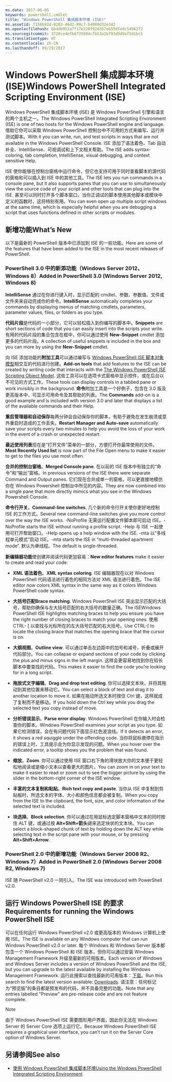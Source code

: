 ```yaml
---
ms.date: 2017-06-05
keywords: powershell,cmdlet
title: "Windows PowerShell 集成脚本环境 (ISE)"
ms.assetid: f156b92d-0203-46d2-89c7-b4989d32e3d2
ms.openlocfilehash: 6bddb953a7f17e220f92d357eb59dfedc5496272
ms.sourcegitcommit: 3720ce4efb6735694cfb53a1b793d949af5d1bc5
ms.translationtype: HT
ms.contentlocale: zh-CN
ms.lasthandoff: 09/29/2017
---
```

# <a name="windows-powershell-integrated-scripting-environment-ise"></a><span data-ttu-id="8ac39-103">Windows PowerShell 集成脚本环境 (ISE)</span><span class="sxs-lookup"><span data-stu-id="8ac39-103">Windows PowerShell Integrated Scripting Environment (ISE)</span></span>
<span data-ttu-id="8ac39-104">Windows PowerShell 集成脚本环境 (ISE) 是 Windows PowerShell 引擎和语言的两个主机之一。</span><span class="sxs-lookup"><span data-stu-id="8ac39-104">The Windows PowerShell Integrated Scripting Environment (ISE) is one of two hosts for the Windows PowerShell engine and language.</span></span> <span data-ttu-id="8ac39-105">借助它你可以采取 Windows PowerShell 控制台中不可用的方式来编写、运行并测试脚本。</span><span class="sxs-lookup"><span data-stu-id="8ac39-105">With it you can write, run, and test scripts in ways that are not available in the Windows PowerShell Console.</span></span> <span data-ttu-id="8ac39-106">ISE 添加了语法着色、Tab 自动补全、IntelliSense、可视调试和上下文相关帮助。</span><span class="sxs-lookup"><span data-stu-id="8ac39-106">The ISE adds syntax-coloring, tab completion, IntelliSense, visual debugging, and context sensitive Help.</span></span>

<span data-ttu-id="8ac39-107">ISE 使你能够在控制台窗格中运行命令，但它也支持可用于同时查看脚本的源代码的窗格和可以插入到 ISE 中的其他工具。</span><span class="sxs-lookup"><span data-stu-id="8ac39-107">The ISE lets you run commands in a console pane, but it also supports panes that you can use to simultaneously view the source code of your script and other tools that can plug into the ISE.</span></span> <span data-ttu-id="8ac39-108">甚至可以同时打开多个脚本窗口，当你正调试的脚本使用其他脚本或模块中定义的函数时，这将特别有用。</span><span class="sxs-lookup"><span data-stu-id="8ac39-108">You can even open up multiple script windows at the same time, which is especially helpful when you are debugging a script that uses functions defined in other scripts or modules.</span></span>

## <a name="whats-new"></a><span data-ttu-id="8ac39-109">新增功能</span><span class="sxs-lookup"><span data-stu-id="8ac39-109">What’s New</span></span>
<span data-ttu-id="8ac39-110">以下是最新的 PowerShell 版本中已添加到 ISE 的一些功能。</span><span class="sxs-lookup"><span data-stu-id="8ac39-110">Here are some of the features that have been added to the ISE in the most recent releases of PowerShell.</span></span>

### <a name="added-in-powershell-30-windows-server-2012-windows-8"></a><span data-ttu-id="8ac39-111">PowerShell 3.0 中的新添功能（Windows Server 2012、Windows 8）</span><span class="sxs-lookup"><span data-stu-id="8ac39-111">Added in PowerShell 3.0 (Windows Server 2012, Windows 8)</span></span>
<span data-ttu-id="8ac39-112">**IntelliSense** 通过在你进行键入时，显示匹配的 cmdlet、参数、参数值、文件或文件夹来自动完成你的命令。</span><span class="sxs-lookup"><span data-stu-id="8ac39-112">**IntelliSense** automatically completes your commands by displaying menus of matching cmdlets, parameters, parameter values, files, or folders as you type.</span></span>

<span data-ttu-id="8ac39-113">**代码片段**是代码的一小部分，它可以轻松插入到你编写的脚本中。</span><span class="sxs-lookup"><span data-stu-id="8ac39-113">**Snippets** are short sections of code that you can easily insert into the scripts your write.</span></span> <span data-ttu-id="8ac39-114">有用的代码片段的集合包含在框中，你可以通过使用 **New-Snippet** cmdlet 添加更多的代码片段。</span><span class="sxs-lookup"><span data-stu-id="8ac39-114">A collection of useful snippets is included in the box and you can more by using the **New-Snippet** cmdlet.</span></span>

<span data-ttu-id="8ac39-115">向 ISE 添加功能的**附加工具**可以通过编写与 [Windows PowerShell ISE 脚本对象模型](../../core-powershell/ise/The-Windows-PowerShell-ISE-Scripting-Object-Model.md)相交互的代码进行创建。</span><span class="sxs-lookup"><span data-stu-id="8ac39-115">**Add-on tools** that add features to the ISE can be created by writing code that interacts with the [The Windows PowerShell ISE Scripting Object Model](../../core-powershell/ise/The-Windows-PowerShell-ISE-Scripting-Object-Model.md).</span></span> <span data-ttu-id="8ac39-116">这些工具可以在选项卡式窗格中显示控件，或在后台以不可见的方式工作。</span><span class="sxs-lookup"><span data-stu-id="8ac39-116">These tools can display controls in a tabbed pane or work invisibly in the background.</span></span> <span data-ttu-id="8ac39-117">**命令**附加工具是一个好例子，包含在 3.0 版及更高版本中，可显示可用命令及其帮助的列表。</span><span class="sxs-lookup"><span data-stu-id="8ac39-117">The **Commands** add-on is a good example and is included with version 3.0 and later that displays a list of the available commands and their Help.</span></span>

<span data-ttu-id="8ac39-118">**重启管理器和自动保存**每两分钟会自动保存你的脚本，有助于避免在发生崩溃或意外重启时造成的工作丢失。</span><span class="sxs-lookup"><span data-stu-id="8ac39-118">**Restart Manager and Auto-save** automatically save your scripts every two minutes to help you avoid the loss of your work in the event of a crash or unexpected restart.</span></span>

<span data-ttu-id="8ac39-119">**最近使用列表**现在是“打开文件”菜单的一部分，方便打开你最常使用的文件。</span><span class="sxs-lookup"><span data-stu-id="8ac39-119">**Most Recently Used list** is now part of the File Open menu to make it easier to get to the files you use most often.</span></span>

<span data-ttu-id="8ac39-120">**合并的控制台窗格**。</span><span class="sxs-lookup"><span data-stu-id="8ac39-120">**Merged Console pane**.</span></span> <span data-ttu-id="8ac39-121">在以前的 ISE 版本中有独立的“命令”和“输出”窗格。</span><span class="sxs-lookup"><span data-stu-id="8ac39-121">In previous versions of the ISE there were separate Command and Output panes.</span></span> <span data-ttu-id="8ac39-122">它们现在合并成单一的窗格，可以更直接地模仿你在 Windows Powershell 控制台中所见的内容。</span><span class="sxs-lookup"><span data-stu-id="8ac39-122">They are now combined into a single pane that more directly mimics what you see in the Windows Powershell Console.</span></span>

<span data-ttu-id="8ac39-123">**命令行开关**。</span><span class="sxs-lookup"><span data-stu-id="8ac39-123">**Command-line switches**.</span></span> <span data-ttu-id="8ac39-124">几个新的命令行开关使你更好地控制 ISE 的工作方式。</span><span class="sxs-lookup"><span data-stu-id="8ac39-124">Several new command-line switches give you more control over the way the ISE works.</span></span> <span data-ttu-id="8ac39-125">-NoProfile 无需运行配置文件脚本即可启动 ISE。</span><span class="sxs-lookup"><span data-stu-id="8ac39-125">-NoProfile starts the ISE without running a profile script.</span></span> <span data-ttu-id="8ac39-126">-Help 与 ISE 一起使用可打开帮助窗口。</span><span class="sxs-lookup"><span data-stu-id="8ac39-126">-Help opens up a help window with the ISE.</span></span> <span data-ttu-id="8ac39-127">-mta 以“多线程单元模式”启动 ISE。</span><span class="sxs-lookup"><span data-stu-id="8ac39-127">-mta starts the ISE in “multi-threaded apartment mode”.</span></span> <span data-ttu-id="8ac39-128">默认为单线程。</span><span class="sxs-lookup"><span data-stu-id="8ac39-128">The default is single-threaded.</span></span>

<span data-ttu-id="8ac39-129">**新编辑器功能**使创建并阅读代码更加容易：</span><span class="sxs-lookup"><span data-stu-id="8ac39-129">**New editor features** make it easier to create and read your code:</span></span>

- <span data-ttu-id="8ac39-130">**XML 语法着色**。</span><span class="sxs-lookup"><span data-stu-id="8ac39-130">**XML syntax coloring**.</span></span> <span data-ttu-id="8ac39-131">ISE 编辑器现在以对 Windows PowerShell 代码语法进行着色的相同方法对 XML 语法进行着色。</span><span class="sxs-lookup"><span data-stu-id="8ac39-131">The ISE editor now colors XML syntax in the same way as it colors Windows PowerShell code syntax.</span></span>

- <span data-ttu-id="8ac39-132">**大括号匹配**</span><span class="sxs-lookup"><span data-stu-id="8ac39-132">**Brace matching**.</span></span> <span data-ttu-id="8ac39-133">Windows PowerShell ISE 突出显示匹配的大括号，帮助你确保与左大括号匹配的右大括号的数量正确。</span><span class="sxs-lookup"><span data-stu-id="8ac39-133">The ISEWindows PowerShell ISE highlights matching braces to help you ensure you have the right number of closing braces to match your opening ones.</span></span> <span data-ttu-id="8ac39-134">使用 CTRL- \[ 以查找与光标所在的左大括号匹配的右大括号。</span><span class="sxs-lookup"><span data-stu-id="8ac39-134">Use CTRL-\[ to locate the closing brace that matches the opening brace that the cursor is on.</span></span>

- <span data-ttu-id="8ac39-135">**大纲视图**。</span><span class="sxs-lookup"><span data-stu-id="8ac39-135">**Outline view**.</span></span> <span data-ttu-id="8ac39-136">可以通过单击左边距中的加号和减号，折叠或展开代码部分。</span><span class="sxs-lookup"><span data-stu-id="8ac39-136">You can collapse or expand sections of your code by clicking the plus and minus signs in the left margin.</span></span> <span data-ttu-id="8ac39-137">这样会更容易地找到你在较长脚本中要查找的代码。</span><span class="sxs-lookup"><span data-stu-id="8ac39-137">This makes it easier to find the code you’re looking for in a long script.</span></span>

- <span data-ttu-id="8ac39-138">**拖放式文字编辑**。</span><span class="sxs-lookup"><span data-stu-id="8ac39-138">**Drag and drop text editing**.</span></span> <span data-ttu-id="8ac39-139">你可以选择文本块，并将其拖动到其他位置来移动它。</span><span class="sxs-lookup"><span data-stu-id="8ac39-139">You can select a block of text and drag it to another location to move it.</span></span> <span data-ttu-id="8ac39-140">如果在拖动所选文本时按住 Ctrl 键，这样就成了复制而不是移动。</span><span class="sxs-lookup"><span data-stu-id="8ac39-140">If you hold down the Ctrl key while you drag the selected text you copy instead of move.</span></span>

- <span data-ttu-id="8ac39-141">**分析错误显示**。</span><span class="sxs-lookup"><span data-stu-id="8ac39-141">**Parse error display**.</span></span> <span data-ttu-id="8ac39-142">Windows PowerShell 在你输入时会检查你的脚本。</span><span class="sxs-lookup"><span data-stu-id="8ac39-142">Windows PowerShell examines your script as you type.</span></span> <span data-ttu-id="8ac39-143">如果它检测错误，会在有问题代码下面显示红色波浪线。</span><span class="sxs-lookup"><span data-stu-id="8ac39-143">If it detects an error, it shows a red squiggle under the offending code.</span></span> <span data-ttu-id="8ac39-144">当你将鼠标悬停在指示的错误上时，工具提示会为你显示发现的问题。</span><span class="sxs-lookup"><span data-stu-id="8ac39-144">When you hover over the indicated error, a tooltip shows you the problem that was found.</span></span>

- <span data-ttu-id="8ac39-145">**缩放**。</span><span class="sxs-lookup"><span data-stu-id="8ac39-145">**Zoom**.</span></span> <span data-ttu-id="8ac39-146">你可以通过使用 ISE 窗口右下角的滑块放大你的文本便于更轻松地阅读或是缩小文本以查看更大的图片。</span><span class="sxs-lookup"><span data-stu-id="8ac39-146">You can zoom in on your text to make it easier to read or zoom out to see the bigger picture by using the slider in the bottom-right corner of the ISE window.</span></span>

- <span data-ttu-id="8ac39-147">**丰富的文本复制和粘贴**。</span><span class="sxs-lookup"><span data-stu-id="8ac39-147">**Rich text copy and paste**.</span></span> <span data-ttu-id="8ac39-148">当你从 ISE 中复制到剪贴板时，所选文本的字体、大小和颜色信息都会被复制。</span><span class="sxs-lookup"><span data-stu-id="8ac39-148">When you copy from the ISE to the clipboard, the font, size, and color information of the selected text is included.</span></span>

- <span data-ttu-id="8ac39-149">**块选择**。</span><span class="sxs-lookup"><span data-stu-id="8ac39-149">**Block selection**.</span></span> <span data-ttu-id="8ac39-150">你可以通过在用鼠标选定脚本窗格中文本的同时按住 ALT 键，或通过按 **Alt+Shift+箭头**键来选定块状的文本块。</span><span class="sxs-lookup"><span data-stu-id="8ac39-150">You can select a block-shaped chunk of text by holding down the ALT key while selecting text in the script pane with your mouse, or by pressing **Alt+Shift+Arrow**.</span></span>

### <a name="added-in-powershell-20-windows-server-2008-r2-windows-7"></a><span data-ttu-id="8ac39-151">PowerShell 2.0 中的新增功能（Windows Server 2008 R2、Windows 7）</span><span class="sxs-lookup"><span data-stu-id="8ac39-151">Added in PowerShell 2.0 (Windows Server 2008 R2, Windows 7)</span></span>
<span data-ttu-id="8ac39-152">ISE 随 PowerShell v2.0 一同引入。</span><span class="sxs-lookup"><span data-stu-id="8ac39-152">The ISE was introduced with PowerShell v2.0.</span></span>

## <a name="requirements-for-running-the-windows-powershell-ise"></a><span data-ttu-id="8ac39-153">运行 Windows PowerShell ISE 的要求</span><span class="sxs-lookup"><span data-stu-id="8ac39-153">Requirements for running the Windows PowerShell ISE</span></span>
<span data-ttu-id="8ac39-154">可以在任何运行 Windows PowerShell v2.0 或更高版本的 Windows 计算机上使用 ISE。</span><span class="sxs-lookup"><span data-stu-id="8ac39-154">The ISE is available on any Windows computer that can run Windows PowerShell v2.0 or later.</span></span>
<span data-ttu-id="8ac39-155">每个 Windows 和 Windows Server 版本都包含一个 Windows PowerShell 和 ISE 版本，但你可以通过安装 Windows Management Framework 升级至最新的可用版本。</span><span class="sxs-lookup"><span data-stu-id="8ac39-155">Each version of Windows and Windows Server includes a version of Windows PowerShell and the ISE, but you can upgrade to the latest available by installing the Windows Management Framework.</span></span>
<span data-ttu-id="8ac39-156">运行此搜索以查找最新的可用版本：[下载](http://www.microsoft.com/en-us/search/DownloadResults.aspx?q=%22windows%20management%20framework%22%20PowerShell&sortby=Relevancy~Descending)。</span><span class="sxs-lookup"><span data-stu-id="8ac39-156">Run this search to find the latest version available: [Downloads](http://www.microsoft.com/en-us/search/DownloadResults.aspx?q=%22windows%20management%20framework%22%20PowerShell&sortby=Relevancy~Descending).</span></span>
<span data-ttu-id="8ac39-157">请注意：任何标记为“预览版”的条目都是预发布的代码，并不具备完整的功能。</span><span class="sxs-lookup"><span data-stu-id="8ac39-157">Note that any entries labelled "Preview" are pre-release code and are not feature complete.</span></span>

> [!NOTE]
> <span data-ttu-id="8ac39-158">由于 Windows PowerShell ISE 需要图形用户界面，因此你无法在 Windows Server 的 Server Core 选项上运行它。</span><span class="sxs-lookup"><span data-stu-id="8ac39-158">Because Windows PowerShell ISE requires a graphical user interface, you can’t run it on the Server Core option of Windows Server.</span></span>

## <a name="see-also"></a><span data-ttu-id="8ac39-159">另请参阅</span><span class="sxs-lookup"><span data-stu-id="8ac39-159">See also</span></span>
- [<span data-ttu-id="8ac39-160">使用 Windows PowerShell 集成脚本环境</span><span class="sxs-lookup"><span data-stu-id="8ac39-160">Using the Windows PowerShell Integrated Scripting Environment</span></span>](Using-the-Windows-PowerShell-ISE.md)

